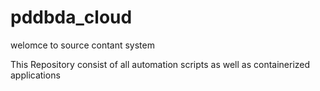 # pddbda_cloud

welomce to source contant system

This Repository consist of all automation scripts as well as containerized applications
